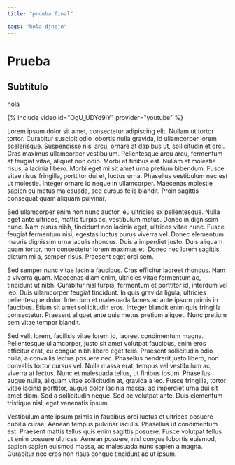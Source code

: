 ```yaml
---
title: "prueba final"

tags: "hola djnejn"
---
```


# Prueba



## Subtítulo
hola

{% include video id="OgU_UDYd9lY" provider="youtube" %}


Lorem ipsum dolor sit amet, consectetur adipiscing elit. Nullam ut tortor tortor. Curabitur suscipit odio lobortis nulla gravida, id ullamcorper lorem scelerisque. Suspendisse nisl arcu, ornare at dapibus ut, sollicitudin et orci. Cras maximus ullamcorper vestibulum. Pellentesque arcu arcu, fermentum at feugiat vitae, aliquet non odio. Morbi et finibus est. Nullam at molestie risus, a lacinia libero. Morbi eget mi sit amet urna pretium bibendum. Fusce vitae risus fringilla, porttitor dui et, luctus urna. Phasellus vestibulum nec est ut molestie. Integer ornare id neque in ullamcorper. Maecenas molestie sapien eu metus malesuada, sed cursus felis blandit. Proin sagittis consequat quam aliquam pulvinar.

Sed ullamcorper enim non nunc auctor, eu ultricies ex pellentesque. Nulla eget ante ultrices, mattis turpis ac, vestibulum metus. Donec in dignissim nunc. Nam purus nibh, tincidunt non lacinia eget, ultrices vitae nunc. Fusce feugiat fermentum nisi, egestas luctus purus viverra vel. Donec elementum mauris dignissim urna iaculis rhoncus. Duis a imperdiet justo. Duis aliquam quam tortor, non consectetur lorem maximus et. Donec nec lorem sagittis, dictum mi a, semper risus. Praesent eget orci sem.

Sed semper nunc vitae lacinia faucibus. Cras efficitur laoreet rhoncus. Nam a viverra quam. Maecenas diam enim, ultricies vitae fermentum ac, tincidunt ut nibh. Curabitur nisl turpis, fermentum et porttitor id, interdum vel leo. Duis ullamcorper feugiat tincidunt. In quis gravida ligula, ultricies pellentesque dolor. Interdum et malesuada fames ac ante ipsum primis in faucibus. Etiam sit amet sollicitudin eros. Integer blandit enim quis fringilla consectetur. Praesent aliquet ante quis metus pretium aliquet. Nunc pretium sem vitae tempor blandit.

Sed velit lorem, facilisis vitae lorem id, laoreet condimentum magna. Pellentesque ullamcorper, justo sit amet volutpat faucibus, enim eros efficitur erat, eu congue nibh libero eget felis. Praesent sollicitudin odio nulla, a convallis lectus posuere nec. Phasellus hendrerit justo libero, non convallis tortor cursus vel. Nulla massa erat, tempus vel vestibulum ac, viverra at lectus. Nunc et malesuada tellus, ut finibus ipsum. Phasellus augue nulla, aliquam vitae sollicitudin at, gravida a leo. Fusce fringilla, tortor vitae lacinia porttitor, augue dolor lacinia massa, ac imperdiet urna dui sit amet diam. Sed a sollicitudin neque. Sed ac volutpat ante. Duis elementum tristique nisl, eget venenatis ipsum.

Vestibulum ante ipsum primis in faucibus orci luctus et ultrices posuere cubilia curae; Aenean tempus pulvinar iaculis. Phasellus ut condimentum est. Praesent mattis tellus quis enim sagittis posuere. Fusce volutpat tellus ut enim posuere ultrices. Aenean posuere, nisl congue lobortis euismod, sapien sapien euismod massa, ac malesuada nunc sapien a magna. Curabitur nec eros non risus congue tincidunt ac ut ipsum. 
